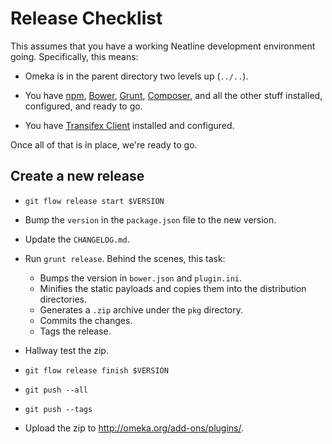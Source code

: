 
# Release Checklist

This assumes that you have a working Neatline development environment going.
Specifically, this means:

* Omeka is in the parent directory two levels up (`../..`).

* You have [npm](https://www.npmjs.org/), [Bower](http://bower.io/),
  [Grunt](http://gruntjs.com/), [Composer](https://getcomposer.org/), and all
  the other stuff installed, configured, and ready to go.

* You have [Transifex Client](http://docs.transifex.com/developer/client/)
  installed and configured.

Once all of that is in place, we're ready to go.

## Create a new release

- `git flow release start $VERSION`

- Bump the `version` in the `package.json` file to the new version.

- Update the `CHANGELOG.md`.

- Run `grunt release`. Behind the scenes, this task:

  - Bumps the version in `bower.json` and `plugin.ini`.
  - Minifies the static payloads and copies them into the distribution directories.
  - Generates a `.zip` archive under the `pkg` directory.
  - Commits the changes.
  - Tags the release.

- Hallway test the zip.

- `git flow release finish $VERSION`

- `git push --all`

- `git push --tags`

- Upload the zip to http://omeka.org/add-ons/plugins/.


